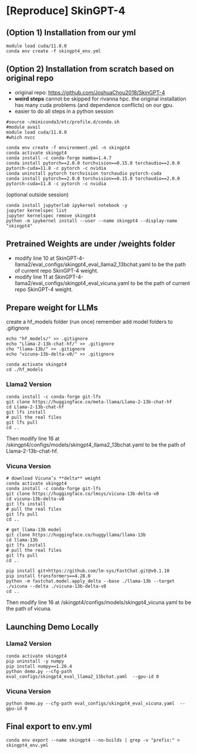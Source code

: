 # [Reproduce] SkinGPT-4


## (Option 1) Installation from our yml

```
module load cuda/11.8.0
conda env create -f skingpt4_env.yml
```


## (Option 2) Installation from scratch based on original repo
- original repo: https://github.com/JoshuaChou2018/SkinGPT-4
- **weird steps** cannot be skipped for rivanna hpc. the original installation has many cuda problems (and dependence conflicts) on our gpu.
- easier to do all steps in a python session

```
#source ~/miniconda3/etc/profile.d/conda.sh
#module avail
module load cuda/11.8.0
#which nvcc 

conda env create -f environment.yml -n skingpt4
conda activate skingpt4
conda install -c conda-forge mamba=1.4.7
conda install pytorch==2.0.0 torchvision==0.15.0 torchaudio==2.0.0 pytorch-cuda=11.8 -c pytorch -c nvidia
conda uninstall pytorch torchvision torchaudio pytorch-cuda
conda install pytorch==2.0.0 torchvision==0.15.0 torchaudio==2.0.0 pytorch-cuda=11.8 -c pytorch -c nvidia
```
(optional outside session)
```
conda install jupyterlab ipykernel notebook -y
jupyter kernelspec list
jupyter kernelspec remove skingpt4
python -m ipykernel install --user --name skingpt4 --display-name "skingpt4"
```

## Pretrained Weights are under /weights folder
- modify line 10 at SkinGPT-4-llama2/eval_configs/skingpt4_eval_llama2_13bchat.yaml to be the path of current repo SkinGPT-4 weight.
- modify line 11 at SkinGPT-4-llama2/eval_configs/skingpt4_eval_vicuna.yaml to be the path of current repo SkinGPT-4 weight.


## Prepare weight for LLMs 

create a hf_models folder 
(run once) remember add model folders to .gitignore
```
echo "hf_models/" >> .gitignore
echo "Llama-2-13b-chat-hf/" >> .gitignore
cho "llama-13b/" >> .gitignore
echo "vicuna-13b-delta-v0/" >> .gitignore
```

```
conda activate skingpt4
cd ./hf_models
```

### Llama2 Version

```shell
conda install -c conda-forge git-lfs
git clone https://huggingface.co/meta-llama/Llama-2-13b-chat-hf
cd Llama-2-13b-chat-hf
git lfs install
# pull the real files
git lfs pull
cd ..
```
Then modify line 16 at /skingpt4/configs/models/skingpt4_llama2_13bchat.yaml to be the path of Llama-2-13b-chat-hf.

### Vicuna Version

```shell
# download Vicuna’s **delta** weight
conda activate skingpt4
conda install -c conda-forge git-lfs
git clone https://huggingface.co/lmsys/vicuna-13b-delta-v0
cd vicuna-13b-delta-v0
git lfs install
# pull the real files
git lfs pull
cd ..

# get llama-13b model
git clone https://huggingface.co/huggyllama/llama-13b
cd llama-13b
git lfs install
# pull the real files
git lfs pull
cd ..

pip install git+https://github.com/lm-sys/FastChat.git@v0.1.10
pip install transformers==4.28.0
python -m fastchat.model.apply_delta --base ./llama-13b --target ./vicuna --delta ./vicuna-13b-delta-v0
cd ..
```
Then modify line 16 at /skingpt4/configs/models/skingpt4_vicuna.yaml to be the path of vicuna.

## Launching Demo Locally

### Llama2 Version
```
conda activate skingpt4
pip uninstall -y numpy
pip install numpy==1.26.4
python demo.py --cfg-path eval_configs/skingpt4_eval_llama2_13bchat.yaml  --gpu-id 0
```

### Vicuna Version

```
python demo.py --cfg-path eval_configs/skingpt4_eval_vicuna.yaml  --gpu-id 0
```


## Final export to env.yml
```
conda env export --name skingpt4 --no-builds | grep -v "prefix:" > skingpt4_env.yml
```
